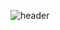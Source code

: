 ![header](https://capsule-render.vercel.app/api?type=waving&color=auto&height=100&section=header&animation=twinkling)
